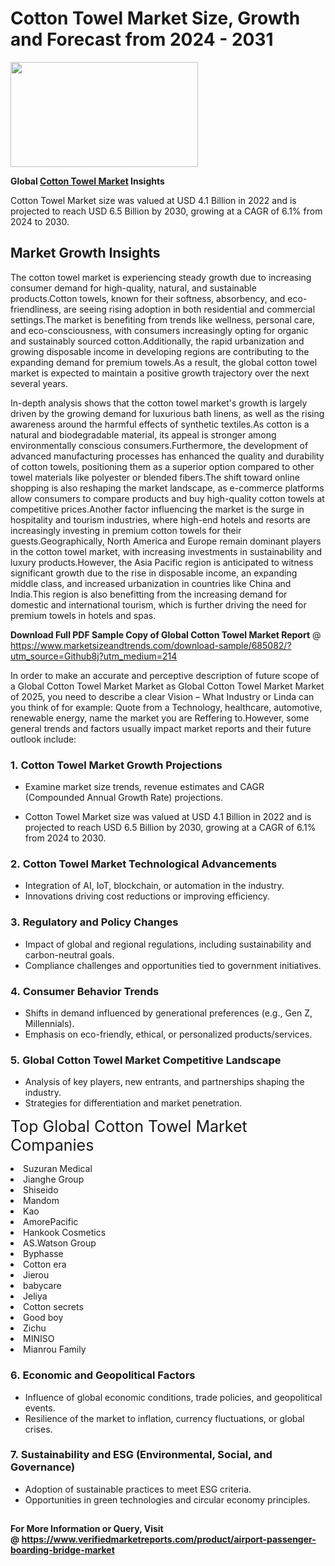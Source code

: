 <H1>Cotton Towel Market Size, Growth and Forecast from 2024 - 2031</H1><img class="aligncenter size-medium wp-image-584254" src="https://thirdeyenews.in/wp-content/uploads/2024/09/Global-Market-Research-300x168.jpeg" alt="" width="300" height="168" /><p><strong>Global&nbsp;<a href="https://www.marketsizeandtrends.com/download-sample/685082/?utm_source=Github8j?utm_medium=214">Cotton Towel Market</a> Insights</strong></p><p>Cotton Towel Market size was valued at USD 4.1 Billion in 2022 and is projected to reach USD 6.5 Billion by 2030, growing at a CAGR of 6.1% from 2024 to 2030.</p><p><h2>Market Growth Insights</h2> <p>The cotton towel market is experiencing steady growth due to increasing consumer demand for high-quality, natural, and sustainable products.Cotton towels, known for their softness, absorbency, and eco-friendliness, are seeing rising adoption in both residential and commercial settings.The market is benefiting from trends like wellness, personal care, and eco-consciousness, with consumers increasingly opting for organic and sustainably sourced cotton.Additionally, the rapid urbanization and growing disposable income in developing regions are contributing to the expanding demand for premium towels.As a result, the global cotton towel market is expected to maintain a positive growth trajectory over the next several years.</p> <p>In-depth analysis shows that the cotton towel market's growth is largely driven by the growing demand for luxurious bath linens, as well as the rising awareness around the harmful effects of synthetic textiles.As cotton is a natural and biodegradable material, its appeal is stronger among environmentally conscious consumers.Furthermore, the development of advanced manufacturing processes has enhanced the quality and durability of cotton towels, positioning them as a superior option compared to other towel materials like polyester or blended fibers.The shift toward online shopping is also reshaping the market landscape, as e-commerce platforms allow consumers to compare products and buy high-quality cotton towels at competitive prices.Another factor influencing the market is the surge in hospitality and tourism industries, where high-end hotels and resorts are increasingly investing in premium cotton towels for their guests.Geographically, North America and Europe remain dominant players in the cotton towel market, with increasing investments in sustainability and luxury products.However, the Asia Pacific region is anticipated to witness significant growth due to the rise in disposable income, an expanding middle class, and increased urbanization in countries like China and India.This region is also benefitting from the increasing demand for domestic and international tourism, which is further driving the need for premium towels in hotels and spas.</p> <p><span class=""><strong>Download Full PDF Sample Copy of Global Cotton Towel Market Report</strong> @ <a href="https://www.marketsizeandtrends.com/download-sample/685082/?utm_source=Github8j?utm_medium=214" target="_blank">https://www.marketsizeandtrends.com/download-sample/685082/?utm_source=Github8j?utm_medium=214</a></span></p><p>In order to make an accurate and perceptive description of future scope of a Global&nbsp;Cotton Towel Market Market as Global&nbsp;Cotton Towel Market Market of 2025, you need to describe a clear Vision &ndash; What Industry or Linda can you think of for example: Quote from a Technology, healthcare, automotive, renewable energy, name the market you are Reffering to.However, some general trends and factors usually impact market reports and their future outlook include:</p><h3>1.&nbsp;<strong>Cotton Towel Market Growth Projections</strong></h3><ul><li>Examine market size trends, revenue estimates and CAGR (Compounded Annual Growth Rate) projections.</li><li><p>Cotton Towel Market size was valued at USD 4.1 Billion in 2022 and is projected to reach USD 6.5 Billion by 2030, growing at a CAGR of 6.1% from 2024 to 2030.</p></li></ul><h3>2.&nbsp;<strong>Cotton Towel Market Technological Advancements</strong></h3><ul><li>Integration of AI, IoT, blockchain, or automation in the industry.</li><li>Innovations driving cost reductions or improving efficiency.</li></ul><h3>3.&nbsp;<strong>Regulatory and Policy Changes</strong></h3><ul><li>Impact of global and regional regulations, including sustainability and carbon-neutral goals.</li><li>Compliance challenges and opportunities tied to government initiatives.</li></ul><h3>4.&nbsp;<strong>Consumer Behavior Trends</strong></h3><ul><li>Shifts in demand influenced by generational preferences (e.g., Gen Z, Millennials).</li><li>Emphasis on eco-friendly, ethical, or personalized products/services.</li></ul><h3>5.&nbsp;<strong>Global Cotton Towel Market Competitive Landscape</strong></h3><ul><li>Analysis of key players, new entrants, and partnerships shaping the industry.</li><li>Strategies for differentiation and market penetration.</li></ul><p data-pm-slice="1 1 []"><span style="color: inherit; font-family: inherit; font-size: 25px;">Top Global Cotton Towel Market Companies</span></p><div class="" data-test-id=""><p><li>Suzuran Medical</li><li> Jianghe Group</li><li> Shiseido</li><li> Mandom</li><li> Kao</li><li> AmorePacific</li><li> Hankook Cosmetics</li><li> AS.Watson Group</li><li> Byphasse</li><li> Cotton era</li><li> Jierou</li><li> babycare</li><li> Jeliya</li><li> Cotton secrets</li><li> Good boy</li><li> Zichu</li><li> MINISO</li><li> Mianrou Family</li></p></div><h3>6.&nbsp;<strong>Economic and Geopolitical Factors</strong></h3><ul><li>Influence of global economic conditions, trade policies, and geopolitical events.</li><li>Resilience of the market to inflation, currency fluctuations, or global crises.</li></ul><h3>7.&nbsp;<strong>Sustainability and ESG (Environmental, Social, and Governance)</strong></h3><ul><li>Adoption of sustainable practices to meet ESG criteria.</li><li>Opportunities in green technologies and circular economy principles.</li></ul><h2><strong style="font-size: 14px;">For More Information or Query, Visit @&nbsp;</strong><a style="background-color: #ffffff; font-size: 14px;" href="https://www.marketsizeandtrends.com/report/cotton-towel-market/" target="_blank">https://www.verifiedmarketreports.com/product/airport-passenger-boarding-bridge-market</a></h2>